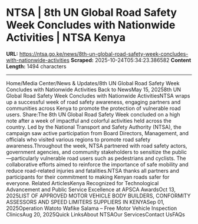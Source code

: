 # NTSA | 8th UN Global Road Safety Week Concludes with Nationwide Activities | NTSA Kenya

**URL:** https://ntsa.go.ke/news/8th-un-global-road-safety-week-concludes-with-nationwide-activities
**Scraped:** 2025-10-24T05:34:23.386582
**Content Length:** 1494 characters

---

Home/Media Center/News & Updates/8th UN Global Road Safety Week Concludes with Nationwide Activities Back to NewsMay 15, 20258th UN Global Road Safety Week Concludes with Nationwide ActivitiesNTSA wraps up a successful week of road safety awareness, engaging partners and communities across Kenya to promote the protection of vulnerable road users. Share:The 8th UN Global Road Safety Week concluded on a high note after a week of impactful and colorful activities held across the country. Led by the National Transport and Safety Authority (NTSA), the campaign saw active participation from Board Directors, Management, and officials who visited various regions to promote road safety awareness.Throughout the week, NTSA partnered with road safety actors, government agencies, and community stakeholders to sensitize the public—particularly vulnerable road users such as pedestrians and cyclists. The collaborative efforts aimed to reinforce the importance of safe mobility and reduce road-related injuries and fatalities.NTSA thanks all partners and participants for their commitment to making Kenyan roads safer for everyone. Related ArticlesKenya Recognized for Technological Advancement and Public Service Excellence at APSCA AwardsOct 13, 2025LIST OF APPROVED MOTOR VEHICLE BODY BUILDERS, CONFORMITY ASSESSORS AND SPEED LIMITERS SUPPLIERS IN KENYASep 01, 2025Operation Watoto Wafike Salama – Free Motor Vehicle Inspection ClinicsAug 20, 2025Quick LinksAbout NTSAOur ServicesContact UsFAQs